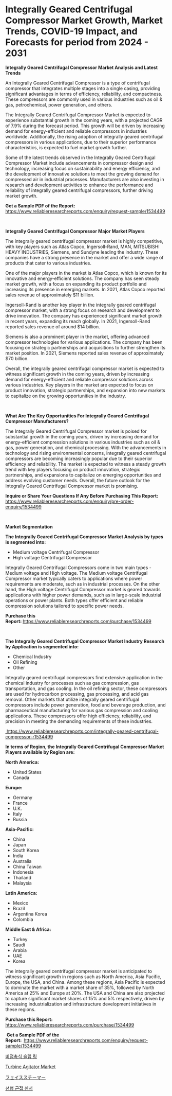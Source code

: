 <p><h1>Integrally Geared Centrifugal Compressor Market Growth, Market Trends, COVID-19 Impact, and Forecasts for period from 2024 - 2031</h1></p><p><strong>Integrally Geared Centrifugal Compressor Market Analysis and Latest Trends</strong></p>
<p><p>An Integrally Geared Centrifugal Compressor is a type of centrifugal compressor that integrates multiple stages into a single casing, providing significant advantages in terms of efficiency, reliability, and compactness. These compressors are commonly used in various industries such as oil & gas, petrochemical, power generation, and others.</p><p>The Integrally Geared Centrifugal Compressor Market is expected to experience substantial growth in the coming years, with a projected CAGR of 7.9% during the forecast period. This growth will be driven by increasing demand for energy-efficient and reliable compressors in industries worldwide. Additionally, the rising adoption of integrally geared centrifugal compressors in various applications, due to their superior performance characteristics, is expected to fuel market growth further.</p><p>Some of the latest trends observed in the Integrally Geared Centrifugal Compressor Market include advancements in compressor design and technology, increasing focus on sustainability and energy efficiency, and the development of innovative solutions to meet the growing demand for compressed air in industrial processes. Manufacturers are also investing in research and development activities to enhance the performance and reliability of integrally geared centrifugal compressors, further driving market growth.</p></p>
<p><strong>Get a Sample PDF of the Report:&nbsp;</strong> <a href="https://www.reliableresearchreports.com/enquiry/request-sample/1534499">https://www.reliableresearchreports.com/enquiry/request-sample/1534499</a></p>
<p>&nbsp;</p>
<p><strong>Integrally Geared Centrifugal Compressor Major Market Players</strong></p>
<p><p>The integrally geared centrifugal compressor market is highly competitive, with key players such as Atlas Copco, Ingersoll-Rand, MAN, MITSUBISHI HEAVY INDUSTRIES, Siemens, and Sundyne leading the industry. These companies have a strong presence in the market and offer a wide range of products that cater to various industries.</p><p>One of the major players in the market is Atlas Copco, which is known for its innovative and energy-efficient solutions. The company has seen steady market growth, with a focus on expanding its product portfolio and increasing its presence in emerging markets. In 2021, Atlas Copco reported sales revenue of approximately $11 billion.</p><p>Ingersoll-Rand is another key player in the integrally geared centrifugal compressor market, with a strong focus on research and development to drive innovation. The company has experienced significant market growth in recent years, expanding its reach globally. In 2021, Ingersoll-Rand reported sales revenue of around $14 billion.</p><p>Siemens is also a prominent player in the market, offering advanced compressor technologies for various applications. The company has been focusing on strategic partnerships and acquisitions to further strengthen its market position. In 2021, Siemens reported sales revenue of approximately $70 billion.</p><p>Overall, the integrally geared centrifugal compressor market is expected to witness significant growth in the coming years, driven by increasing demand for energy-efficient and reliable compressor solutions across various industries. Key players in the market are expected to focus on product innovation, strategic partnerships, and expansion into new markets to capitalize on the growing opportunities in the industry.</p></p>
<p>&nbsp;</p>
<p><strong>What Are The Key Opportunities For Integrally Geared Centrifugal Compressor Manufacturers?</strong></p>
<p><p>The Integrally Geared Centrifugal Compressor market is poised for substantial growth in the coming years, driven by increasing demand for energy-efficient compression solutions in various industries such as oil & gas, power generation, and chemical processing. With the advancements in technology and rising environmental concerns, integrally geared centrifugal compressors are becoming increasingly popular due to their superior efficiency and reliability. The market is expected to witness a steady growth trend with key players focusing on product innovation, strategic partnerships, and expansions to capitalize on emerging opportunities and address evolving customer needs. Overall, the future outlook for the Integrally Geared Centrifugal Compressor market is promising.</p></p>
<p><strong>Inquire or Share Your Questions If Any Before Purchasing This Report:</strong> <a href="https://www.reliableresearchreports.com/enquiry/pre-order-enquiry/1534499">https://www.reliableresearchreports.com/enquiry/pre-order-enquiry/1534499</a></p>
<p>&nbsp;</p>
<p><strong>Market Segmentation</strong></p>
<p><strong>The Integrally Geared Centrifugal Compressor Market Analysis by types is segmented into:</strong></p>
<p><ul><li>Medium voltage Centrifugal Compressor</li><li>High voltage Centrifugal Compressor</li></ul></p>
<p><p>Integrally Geared Centrifugal Compressors come in two main types - Medium voltage and High voltage. The Medium voltage Centrifugal Compressor market typically caters to applications where power requirements are moderate, such as in industrial processes. On the other hand, the High voltage Centrifugal Compressor market is geared towards applications with higher power demands, such as in large-scale industrial operations or power plants. Both types offer efficient and reliable compression solutions tailored to specific power needs.</p></p>
<p><strong>Purchase this Report:&nbsp;</strong><a href="https://www.reliableresearchreports.com/purchase/1534499">https://www.reliableresearchreports.com/purchase/1534499</a></p>
<p>&nbsp;</p>
<p><strong>The Integrally Geared Centrifugal Compressor Market Industry Research by Application is segmented into:</strong></p>
<p><ul><li>Chemical Industry</li><li>Oil Refining</li><li>Other</li></ul></p>
<p><p>Integrally geared centrifugal compressors find extensive application in the chemical industry for processes such as gas compression, gas transportation, and gas cooling. In the oil refining sector, these compressors are used for hydrocarbon processing, gas processing, and acid gas removal. Other markets that utilize integrally geared centrifugal compressors include power generation, food and beverage production, and pharmaceutical manufacturing for various gas compression and cooling applications. These compressors offer high efficiency, reliability, and precision in meeting the demanding requirements of these industries.</p></p>
<p><a href="https://www.reliableresearchreports.com/integrally-geared-centrifugal-compressor-r1534499">&nbsp;https://www.reliableresearchreports.com/integrally-geared-centrifugal-compressor-r1534499</a></p>
<p><strong>In terms of Region, the Integrally Geared Centrifugal Compressor Market Players available by Region are:</strong></p>
<p>
    <p> <strong> North America: </strong>
        <ul>
            <li>United States</li>
            <li>Canada</li>
        </ul>
        </p> 
    <p> <strong> Europe: </strong>
        <ul>
            <li>Germany</li>
            <li>France</li>
            <li>U.K.</li>
            <li>Italy</li>
            <li>Russia</li>
        </ul>
        </p> 
    <p> <strong> Asia-Pacific: </strong>
        <ul>
            <li>China</li>
            <li>Japan</li>
            <li>South Korea</li>
            <li>India</li>
            <li>Australia</li>
            <li>China Taiwan</li>
            <li>Indonesia</li>
            <li>Thailand</li>
            <li>Malaysia</li>
        </ul>
        </p> 
    <p> <strong> Latin America: </strong>
        <ul>
            <li>Mexico</li>
            <li>Brazil</li>
            <li>Argentina Korea</li>
            <li>Colombia</li>
        </ul>
        </p> 
    <p> <strong> Middle East & Africa: </strong>
        <ul>
            <li>Turkey</li>
            <li>Saudi</li>
            <li>Arabia</li>
            <li>UAE</li>
            <li>Korea</li>
        </ul>
    </p>
    </p>
<p><p>The integrally geared centrifugal compressor market is anticipated to witness significant growth in regions such as North America, Asia Pacific, Europe, the USA, and China. Among these regions, Asia Pacific is expected to dominate the market with a market share of 35%, followed by North America at 25% and Europe at 20%. The USA and China are also projected to capture significant market shares of 15% and 5% respectively, driven by increasing industrialization and infrastructure development initiatives in these regions.</p></p>
<p><strong>Purchase this Report: </strong><a href="https://www.reliableresearchreports.com/purchase/1534499">https://www.reliableresearchreports.com/purchase/1534499</a></p>
<p>&nbsp;<strong>Get a Sample PDF of the Report:&nbsp;&nbsp;</strong><a href="https://www.reliableresearchreports.com/enquiry/request-sample/1534499">https://www.reliableresearchreports.com/enquiry/request-sample/1534499</a></p>
<p><strong></strong></p>
<p><p><a href="https://github.com/sammyUltyylrich9067856/Market-Research-Report-List-1/blob/main/304393726321.md">비접촉식 슬립 링</a></p><p><a href="https://github.com/Whitneyboyettebo9kiw7yr13/Market-Research-Report-List-2/blob/main/turbine-agitator-market.md">Turbine Agitator Market</a></p><p><a href="https://github.com/ReyesKohler20231/Market-Research-Report-List-1/blob/main/182724728730.md">フェイススチーマー</a></p><p><a href="https://github.com/Elenrrera7685/Market-Research-Report-List-1/blob/main/302226226320.md">선형 근접 센서</a></p></p>